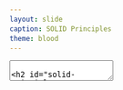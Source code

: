 ```yaml
---
layout: slide
caption: SOLID Principles 
theme: blood
---
```


<section data-markdown data-separator="===" data-separator-vertical="^---$">
  <textarea data-template>

## SOLID Principles

===
### Principles

|       |                           |
|-------|---------------------------|
| **S** | Single Responsibility     |
| **O** | Open/Closed (OCP)         |
| **L** | Liskov Substitution (LSP) |
| **I** | Interface Segregation     |
| **D** | Dependency Inversion      |

===
### Single Responsibility

- A class should only have one responsibility
  - Only one reason to change
- Advantages
  - Testing - fewer test cases
  - Lower Coupling - fewer dependencies

===
### Open/Closed (OCP)

- Classes
  - Open for extension
  - Closed for modification
- Solutions
  - `inheritance` as a mechanism to inherit existing code, and add extra functionality in the subclass
  - `decorator design pattern` by applying composition on existing code, and add extra functionality in the `wrapper` class

===
### Liskov Substitution (LSP)

<table>
<tr>
<td colspan="2" style="border:0">
<ul>
  <li>
  If class <code>Child</code> is a subtype of class <code>Parent</code>, it should be possible to replace <code>Parent</code>
  with any <code>Child</code> without disrupting the behavior of the program.
  </li>
  <li>
   If <code>test(Parent)</code> passed => both <code>test(Child1)</code> and <code>test(Child2)</code> should pass!
  </li>
</ul>
</td>
</tr>

<tr>
<td>
<ul>
  <li>It ensures conformity in all classes in the entire hierarchy.</li>
</ul>
</td>
<td>
  <img width="1000" src="/assets/images/slides/solid/liskov-class-diagram.png"/>
</td>
</tr>
</table>

---
#### Sample

![liskov-sample](/assets/images/slides/solid/liskov-sample.png)

===
### Interface Segregation

- Larger interfaces should be split into smaller ones
  - Implementing classes only need to be concerned about the methods that are of interest to them

===
### Dependency Inversion

- For decoupling of software modules, both high-level and low-level modules should depend on abstractions:
  - High-level modules/classes should not depend on low-level modules/classes. Both should depend upon abstractions.
  - Abstractions should not depend upon details. Details should depend upon abstractions.
- Different from `dependency injection`

===
### References
- [A Solid Guide to SOLID Principles](https://www.baeldung.com/solid-principles)
- [The Liskov Substitution Principle (LSP)](https://www.linkedin.com/pulse/liskov-substitution-principle-lsp-paul-gichure-ctfl/)
- [SOLID Principle in Programming: Understand With Real Life Examples](https://www.geeksforgeeks.org/solid-principle-in-programming-understand-with-real-life-examples/)

  </textarea>
</section>